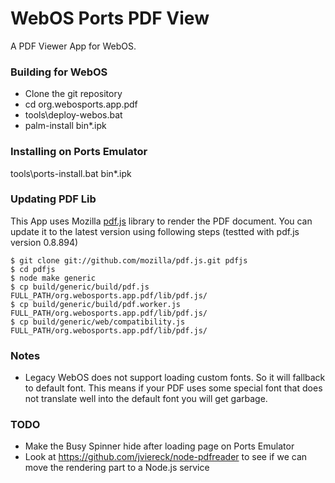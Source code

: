 WebOS Ports PDF View
====================

A PDF Viewer App for WebOS.

### Building for WebOS

- Clone the git repository
- cd org.webosports.app.pdf
- tools\deploy-webos.bat
- palm-install bin\*.ipk


### Installing on Ports Emulator

tools\ports-install.bat bin\*.ipk

### Updating PDF Lib

This App uses Mozilla [pdf.js](https://github.com/mozilla/pdf.js) library to render the PDF document. You can update it to the latest version using following steps (testted with pdf.js version 0.8.894)

    $ git clone git://github.com/mozilla/pdf.js.git pdfjs
    $ cd pdfjs
    $ node make generic
    $ cp build/generic/build/pdf.js FULL_PATH/org.webosports.app.pdf/lib/pdf.js/
    $ cp build/generic/build/pdf.worker.js FULL_PATH/org.webosports.app.pdf/lib/pdf.js/
    $ cp build/generic/web/compatibility.js FULL_PATH/org.webosports.app.pdf/lib/pdf.js/

### Notes

- Legacy WebOS does not support loading custom fonts. So it will fallback to default font. This means if your PDF uses some special font that does not translate well into the default font you will get garbage.
 	
### TODO

- Make the Busy Spinner hide after loading page on Ports Emulator
- Look at https://github.com/jviereck/node-pdfreader to see if we can move the rendering part to a Node.js service

